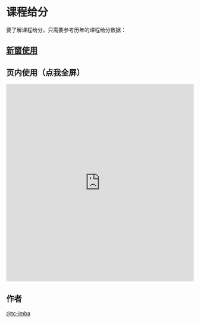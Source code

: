 # 课程给分

要了解课程给分，只需要参考历年的课程给分数据：

## [新窗使用](https://surviveumji.github.io/ji-grade-analysis/)

## 页内使用（<a id="fullscreen-ji-grade-analysis" onclick="document.getElementsByClassName('md-header')[0].style.zIndex=-1;document.getElementsByClassName('md-footer')[0].style.zIndex=-1;document.body.style.height='100%';document.body.style.overflow='hidden';document.body.style.margin=0;document.getElementsByTagName('iframe')[0].style='width: 100%; height: 100%; position: absolute; top: 0; left: 0;';">点我全屏</a>）

<iframe src="https://surviveumji.github.io/ji-grade-analysis/" title="ji-grade-analysis" width="100%" height="530px" frameborder="0" scrolling="yes"> </iframe>

## 作者

[@tc-imba](https://github.com/tc-imba)
